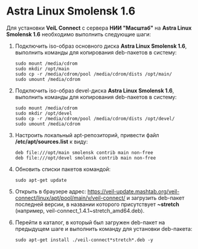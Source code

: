 # Astra Linux Smolensk 1.6 

Для установки **VeiL Connect** с сервера **НИИ "Масштаб"** на **Astra Linux Smolensk 1.6** необходимо выполнить следующие шаги:

1. Подключить iso-образ основного диска **Astra Linux Smolensk 1.6**, выполнить команды для копирования deb-пакетов в систему:

   `sudo mount /media/cdrom`  
   `sudo mkdir /opt/main`  
   `sudo cp -r /media/cdrom/pool /media/cdrom/dists /opt/main/`  
   `sudo umount /media/cdrom`  

2. Подключить iso-образ devel-диска **Astra Linux Smolensk 1.6**, выполнить команды для копирования deb-пакетов в систему:

   `sudo mount /media/cdrom`  
   `sudo mkdir /opt/devel`  
   `sudo cp -r /media/cdrom/pool /media/cdrom/dists /opt/devel/`  
   `sudo umount /media/cdrom`  

3. Настроить локальный apt-репозиторий, привести файл **/etc/apt/sources.list** к виду:

   `deb file:///opt/main smolensk contrib main non-free`  
   `deb file:///opt/devel smolensk contrib main non-free` 

4. Обновить списки пакетов командой:
   ```
   sudo apt-get update
   ```
5. Открыть в браузере адрес: https://veil-update.mashtab.org/veil-connect/linux/apt/pool/main/v/veil-connect/ и загрузить deb-пакет последней версии, 
   в названии которого присутствует **~stretch** (например, veil-connect_1.4.1~stretch_amd64.deb).
   
6. Перейти в каталог, в который был загружен deb-пакет на предыдущем шаге и выполнить команду для установки deb-пакета:
   ```
   sudo apt-get install ./veil-connect*stretch*.deb -y
   ```